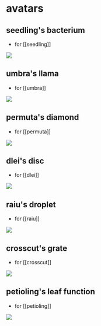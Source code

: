 # avatars

<style>
img.avatar { background-color: white }
</style>

## seedling's bacterium

* for [[seedling]]

<img class="avatar" src="resources/img/dithered_seedling.png" />

## umbra's llama

* for [[umbra]]

<img class="avatar" src="resources/img/dithered_umbra.png" />

## permuta's diamond

* for [[permuta]]

<img class="avatar" src="resources/img/dithered_permuta.png" />

## dlei's disc

* for [[dlei]]

<img class="avatar" src="resources/img/dithered_dlei.png" />

## raiu's droplet

* for [[raiu]]

<img class="avatar" src="resources/img/dithered_raiu.png" />

## crosscut's grate

* for [[crosscut]]

<img class="avatar" src="resources/img/dithered_crosscut.png" />

## petioling's leaf function

* for [[petioling]]

<img class="avatar" src="resources/img/dithered_petioling.png" />
